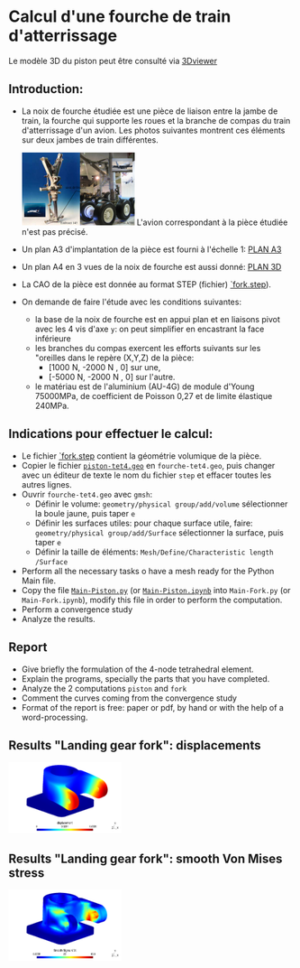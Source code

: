 
# Calcul d'une fourche de train d'atterrissage 

Le modèle 3D du piston peut être consulté via [3Dviewer](https://3dviewer.net#model=https://raw.githubusercontent.com/luclaurent/SILEX-light/main/calculs/landing_gear_fork/fork.step)
  
## Introduction:

*   La noix de fourche étudiée est une pièce de liaison entre la jambe de train, la fourche qui supporte les roues et la branche de compas du train d'atterrissage d'un avion. Les photos suivantes montrent ces éléments sur deux jambes de train différentes.
      
    <img src="../misc/jambe_de_train.png" alt="jambe_de_train" width="200"/>
    L'avion correspondant à la pièce étudiée n'est pas précisé. 

*   Un plan A3 d'implantation de la pièce est fourni à l'échelle 1: [PLAN A3](../misc/Plan_fourche_A3.pdf)   
*   Un plan A4 en 3 vues de la noix de fourche est aussi donné: [PLAN 3D](../misc/fourch.jpg)  
*   La CAO de la pièce est donnée au format STEP (fichier) [`fork.step](landing_gear_fork/fork.step)). 
*   On demande de faire l'étude avec les conditions suivantes:



    *   la base de la noix de fourche est en appui plan et en liaisons pivot avec les 4 vis d'axe `y`: on peut simplifier en encastrant la face inférieure 
    *   les branches du compas exercent les efforts suivants sur les "oreilles dans le repère (X,Y,Z) de la pièce:   
         *   [1000 N, -2000 N , 0] sur une,
         *   [-5000 N, -2000 N , 0] sur l'autre.  
    *   le matériau est de l'aluminium (AU-4G) de module d'Young 75000MPa, de coefficient de Poisson 0,27 et de limite élastique 240MPa.  
          
## Indications pour effectuer le calcul: 
    
* Le fichier [`fork.step](landing_gear_fork/fork.step) contient la géométrie volumique de la pièce.  
* Copier le fichier [`piston-tet4.geo`](piston/piston-tet4.geo) en `fourche-tet4.geo`,  puis changer avec un éditeur de texte le nom du fichier `step` et effacer toutes les autres lignes. 
*   Ouvrir `fourche-tet4.geo` avec `gmsh`:
    *   Définir le volume:   `geometry/physical group/add/volume` sélectionner la boule jaune, puis taper `e`
    *   Définir les surfaces utiles: pour chaque surface utile, faire:  `geometry/physical group/add/Surface` sélectionner la surface, puis taper `e`  
    *   Définir la taille de éléments: `Mesh/Define/Characteristic length /Surface`  
 *   Perform all the necessary tasks o have a mesh ready for the Python Main file.  
*   Copy the file [`Main-Piston.py`](piston/Main-Piston.py) (or [`Main-Piston.ipynb`](piston/Main-Piston.ipynb) into `Main-Fork.py` (or `Main-Fork.ipynb`), modify this file in order to perform the computation.  
*   Perform a convergence study  
*   Analyze the results.  

## Report  
*   Give briefly the formulation of the 4-node tetrahedral element.  
*   Explain the programs, specially the parts that you have completed.  
*  Analyze the 2 computations `piston` and `fork`  
*   Comment the curves coming from the convergence study
*   Format of the report is free: paper or pdf, by hand or with the help of a word-processing.  
 
## Results "Landing gear fork": displacements

<img src="../misc/resultats-fourche-disp.png" alt="resultats-fourche-disp" width="200"/>

## Results "Landing gear fork": smooth Von Mises stress

<img src="../misc/resultats-fourche-VMlissee.png" alt="resultats-fourche-VMlissee" width="200"/>
